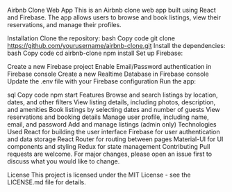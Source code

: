 Airbnb Clone Web App
This is an Airbnb clone web app built using React and Firebase. The app allows users to browse and book listings, view their reservations, and manage their profiles.

Installation
Clone the repository:
bash
Copy code
git clone https://github.com/yourusername/airbnb-clone.git
Install the dependencies:
bash
Copy code
cd airbnb-clone
npm install
Set up Firebase:

Create a new Firebase project
Enable Email/Password authentication in Firebase console
Create a new Realtime Database in Firebase console
Update the .env file with your Firebase configuration
Run the app:

sql
Copy code
npm start
Features
Browse and search listings by location, dates, and other filters
View listing details, including photos, description, and amenities
Book listings by selecting dates and number of guests
View reservations and booking details
Manage user profile, including name, email, and password
Add and manage listings (admin only)
Technologies Used
React for building the user interface
Firebase for user authentication and data storage
React Router for routing between pages
Material-UI for UI components and styling
Redux for state management
Contributing
Pull requests are welcome. For major changes, please open an issue first to discuss what you would like to change.

License
This project is licensed under the MIT License - see the LICENSE.md file for details.